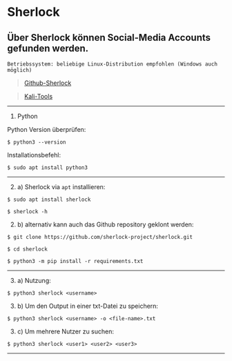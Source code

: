# Sherlock


## Über Sherlock können Social-Media Accounts gefunden werden.


`Betriebssystem: beliebige Linux-Distribution empfohlen (Windows auch möglich)`


> [Github-Sherlock](https://github.com/sherlock-project/sherlock)

> [Kali-Tools](https://www.kali.org/tools/sherlock/)


---------------------------------------------------------------------------------------------------


1. Python

Python Version überprüfen:
```
$ python3 --version
```

Installationsbefehl:
```
$ sudo apt install python3
```


---------------------------------------------------------------------------------------------------


2. a) Sherlock via `apt` installieren:
```
$ sudo apt install sherlock
```
```
$ sherlock -h
```


2. b) alternativ kann auch das Github repository geklont werden:
```
$ git clone https://github.com/sherlock-project/sherlock.git
```
```
$ cd sherlock
```
```
$ python3 -m pip install -r requirements.txt
```


---------------------------------------------------------------------------------------------------


3. a) Nutzung:
```
$ python3 sherlock <username>
```


3. b) Um den Output in einer txt-Datei zu speichern:
```
$ python3 sherlock <username> -o <file-name>.txt
```


3. c) Um mehrere Nutzer zu suchen:
```
$ python3 sherlock <user1> <user2> <user3>
```


---------------------------------------------------------------------------------------------------
